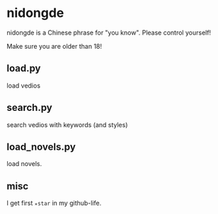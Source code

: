 # nidongde
nidongde is a Chinese phrase for "you know". Please control yourself!

Make sure you are older than 18!


## load.py
load vedios

## search.py
search vedios with keywords (and styles)

## load_novels.py
load novels.

## misc
I get first `✭star` in my github-life.
